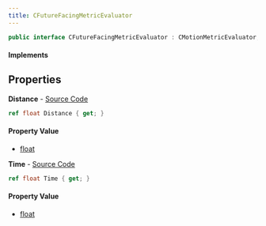 ```yaml
---
title: CFutureFacingMetricEvaluator
---
```


```csharp
public interface CFutureFacingMetricEvaluator : CMotionMetricEvaluator, ISchemaClass<CMotionMetricEvaluator>, ISchemaClass<CFutureFacingMetricEvaluator>, ISchemaField, ISchemaClass, INativeHandle
```

#### Implements

## Properties

**Distance** - [Source Code](https://github.com/swiftly-solution/swiftlys2/blob/master/managed/src/SwiftlyS2.Generated/Schemas/Interfaces/CFutureFacingMetricEvaluator.cs#L16)

```csharp
ref float Distance { get; }
```

#### Property Value

- [float](https://learn.microsoft.com/dotnet/api/system.single)

**Time** - [Source Code](https://github.com/swiftly-solution/swiftlys2/blob/master/managed/src/SwiftlyS2.Generated/Schemas/Interfaces/CFutureFacingMetricEvaluator.cs#L18)

```csharp
ref float Time { get; }
```

#### Property Value

- [float](https://learn.microsoft.com/dotnet/api/system.single)

